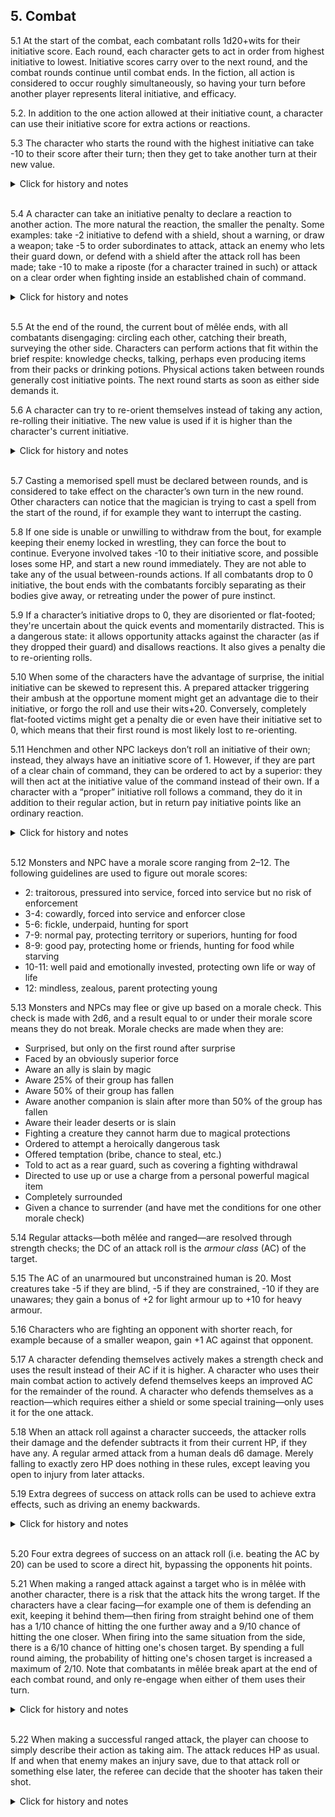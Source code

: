 <h2>5. Combat</h2>

5.1 At the start of the combat, each combatant rolls 1d20+wits for their initiative score. Each round, each character gets to act in order from highest initiative to lowest. Initiative scores carry over to the next round, and the combat rounds continue until combat ends. In the fiction, all action is considered to occur roughly simultaneously, so having your turn before another player represents literal initiative, and efficacy.

5.2. In addition to the one action allowed at their initiative count, a character can use their initiative score for extra actions or reactions.

5.3 The character who starts the round with the highest initiative can take -10 to their score after their turn; then they get to take another turn at their new value.
<details><summary markdown="span">Click for history and notes</summary>

This is known as "superior initiative".
</details><br/>

5.4 A character can take an initiative penalty to declare a reaction to another action.  The more natural the reaction, the smaller the penalty. Some examples: take -2 initiative to defend with a shield, shout a warning, or draw a weapon; take -5 to order subordinates to attack, attack an enemy who lets their guard down, or defend with a shield after the attack roll has been made; take -10 to make a riposte (for a character trained in such) or attack on a clear order when fighting inside an established chain of command.

<details><summary markdown="span">Click for history and notes</summary>
In the Overgrown Cathedral, SPORK paid -2 initiative to roll a wits check to see if any more enemies were approaching. If this were done between rounds, it would have been free (see 5.5)
</details><br/>

5.5 At the end of the round, the current bout of mêlée ends, with all combatants disengaging: circling each other, catching their breath, surveying the other side. Characters can perform actions that fit within the brief respite: knowledge checks, talking, perhaps even producing items from their packs or drinking potions. Physical actions taken between rounds generally cost initiative points. The next round starts as soon as either side demands it.

5.6 A character can try to re-orient themselves instead of taking any action, re-rolling their initiative. The new value is used if it is higher than the character's current initiative.
<details><summary markdown="span">Click for history and notes</summary>

Originally, the rule was that re-orienting was done between rounds, but the character could not take an action the following round (only reactions). In Maastricht '18, for whatever reason, we played with the current version anyway. It seems more intuitive that if you re-orient instead of taking your action, you make the choice that "costs your action" on that action, not beforehand. Also, with the old reading a character starting a fight at 0 due to surprise would always miss 2 whole rounds.
</details><br/>

5.7 Casting a memorised spell must be declared between rounds, and is considered to take effect on the character’s own turn in the new round. Other characters can notice that the magician is trying to cast a spell from the start of the round, if for example they want to interrupt the casting.

5.8 If one side is unable or unwilling to withdraw from the bout, for example keeping their enemy locked in wrestling, they can force the bout to continue. Everyone involved takes -10 to their initiative score, and possible loses some HP, and start a new round immediately. They are not able to take any of the usual between-rounds actions. If all combatants drop to 0 initiative, the bout ends with the combatants forcibly separating as their bodies give away, or retreating under the power of pure instinct.

5.9 If a character’s initiative drops to 0, they are disoriented or flat-footed; they're uncertain about the quick events and momentarily distracted. This is a dangerous state: it allows opportunity attacks against the character (as if they dropped their guard) and disallows reactions. It also gives a penalty die to re-orienting rolls.

5.10 When some of the characters have the advantage of surprise, the initial initiative can be skewed to represent this. A prepared attacker triggering their ambush at the opportune moment might get an advantage die to their initiative, or forgo the roll and use their wits+20. Conversely, completely flat-footed victims might get a penalty die or even have their initiative set to 0, which means that their first round is most likely lost to re-orienting.

5.11 Henchmen and other NPC lackeys don’t roll an initiative of their own; instead, they always have an initiative score of 1. However, if they are part of a clear chain of command, they can be ordered to act by a superior: they will then act at the initiative value of the command instead of their own. If a character with a “proper” initiative roll follows a command, they do it in addition to their regular action, but in return pay initiative points like an ordinary reaction.

<details><summary markdown="span">Click for history and notes</summary>
It would seem to follow from this that such henchmen and NPC lackeys cannot take other reactions, such as defending with a shield. If this is true, perhaps they should get e.g. a +2 to AC from using a shield instead.
</details><br/>

5.12 Monsters and NPC have a morale score ranging from 2–12. The following guidelines are used to figure out morale scores:
 * 2: traitorous, pressured into service, forced into service but no risk of enforcement
 * 3-4: cowardly, forced into service and enforcer close
 * 5-6: fickle, underpaid, hunting for sport
 * 7-9: normal pay, protecting territory or superiors, hunting for food
 * 8-9: good pay, protecting home or friends, hunting for food while starving
 * 10-11: well paid and emotionally invested, protecting own life or way of life
 * 12: mindless, zealous, parent protecting young

5.13 Monsters and NPCs may flee or give up based on a morale check. This check is made with 2d6, and a result equal to or under their morale score means they do not break. Morale checks are made when they are:
 * Surprised, but only on the first round after surprise
 * Faced by an obviously superior force
 * Aware an ally is slain by magic
 * Aware 25% of their group has fallen
 * Aware 50% of their group has fallen
 * Aware another companion is slain after more than 50% of the group has fallen
 * Aware their leader deserts or is slain
 * Fighting a creature they cannot harm due to magical protections
 * Ordered to attempt a heroically dangerous task
 * Offered temptation (bribe, chance to steal, etc.)
 * Told to act as a rear guard, such as covering a fighting withdrawal
 * Directed to use up or use a charge from a personal powerful magical item
 * Completely surrounded
 * Given a chance to surrender (and have met the conditions for one other morale check)

5.14 Regular attacks—both mêlée and ranged—are resolved through strength checks; the DC of an attack roll is the _armour class_ (AC) of the target.

5.15 The AC of an unarmoured but unconstrained human is 20. Most creatures take -5 if they are blind, -5 if they are constrained, -10 if they are unawares; they gain a bonus of +2 for light armour up to +10 for heavy armour.

5.16 Characters who are fighting an opponent with shorter reach, for example because of a smaller weapon, gain +1 AC against that opponent.

5.17 A character defending themselves actively makes a strength check and uses the result instead of their AC if it is higher. A character who uses their main combat action to actively defend themselves keeps an improved AC for the remainder of the round. A character who defends themselves as a reaction—which requires either a shield or some special training—only uses it for the one attack.

5.18 When an attack roll against a character succeeds, the attacker rolls their damage and the defender subtracts it from their current HP, if they have any. A regular armed attack from a human deals d6 damage. Merely falling to exactly zero HP does nothing in these rules, except leaving you open to injury from later attacks.

5.19 Extra degrees of success on attack rolls can be used to achieve extra effects, such as driving an enemy backwards.
<details><summary markdown="span">Click for history and notes</summary>

The specific effect of driving one's foe back was used extensively in the fight against the giant pelicans in the [Sky-Blind Spire](http://blog.trilemma.com/2016/04/the-sky-blind-spire.html). One extra success let the character drive a pelican slightly backwards; two successes were required to drive them out a window. Once outside, only one pelican could attack in through the window, forcing another to hover behind it without acting, while two humans could attack the one sticking its head in.

In the Overgrown Cathedral, a dire monkey was fighting Scout and Anka attacked it, scoring an extra success. This drove the monkey back just enough that Anka could position themselves between the monkey and Scout—the monkey would have had to maneauver somehow to keep attacking Scout.
</details><br/>

5.20 Four extra degrees of success on an attack roll (i.e. beating the AC by 20) can be used to score a direct hit, bypassing the opponents hit points.

5.21 When making a ranged attack against a target who is in mêlée with another character, there is a risk that the attack hits the wrong target. If the characters have a clear facing—for example one of them is defending an exit, keeping it behind them—then firing from straight behind one of them has a 1/10 chance of hitting the one further away and a 9/10 chance of hitting the one closer. When firing into the same situation from the side, there is a 6/10 chance of hitting one's chosen target. By spending a full round aiming, the probability of hitting one's chosen target is increased a maximum of 2/10. Note that combatants in mêlée break apart at the end of each combat round, and only re-engage when either of them uses their turn.

<details><summary markdown="span">Click for history and notes</summary>
In the Overgrown Cathedral, firing into mêlée from straight overhead was judged to be the same as shooting from the side. (Both were wrongly given as 5/10, corrected afterwards.)
</details><br/>

5.22 When making a successful ranged attack, the player can choose to simply describe their action as taking aim. The attack reduces HP as usual. If and when that enemy makes an injury save, due to that attack roll or something else later, the referee can decide that the shooter has taken their shot.

<details><summary markdown="span">Click for history and notes</summary>
Adapted from these [aiming rules]([https://idiomdrottning.org/arrow_threat/](https://idiomdrottning.org/aiming)) by Sandra "2097".
  
Note three sessions into Dungeon Crawl '22: this rule has never been used. In my opinion (Natalie), the fact that HP loss is not injuries already means that any attack is sort of abstract, and adding yet another layer where a ranged attack roll isn't even a clear attempt at an attack might make fighting _too_ abstract. Sandra's rules were also made for the 6-second combat rounds of DnD 5E; in this game's 1-minute combat round making a ranged attack already involves a lot of aiming. I believe it was a mistake to include this rule and think it should be removed.
</details><br/>
